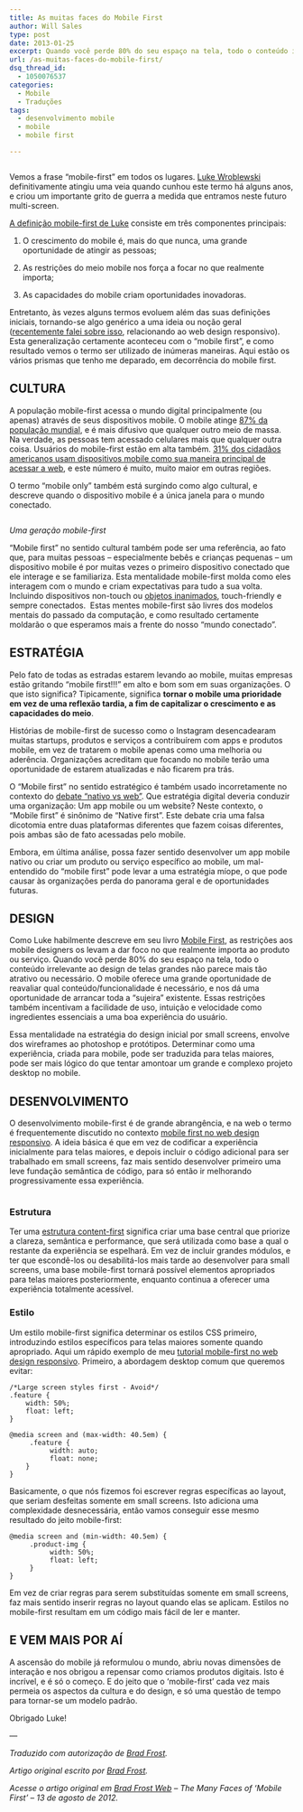 ```yaml
---
title: As muitas faces do Mobile First
author: Will Sales
type: post
date: 2013-01-25
excerpt: Quando você perde 80% do seu espaço na tela, todo o conteúdo irrelevante ao design de telas grandes não parece mais tão atrativo ou necessário.
url: /as-muitas-faces-do-mobile-first/
dsq_thread_id:
  - 1050076537
categories:
  - Mobile
  - Traduções
tags:
  - desenvolvimento mobile
  - mobile
  - mobile first

---
```

<img class="alignleft" alt="" src="http://bradfrostweb.com/uploads/2012/03/luke1-650x487.jpg" />

Vemos a frase &#8220;mobile-first&#8221; em todos os lugares. <a href="http://lukew.com/" target="_blank">Luke Wroblewski</a> definitivamente atingiu uma veia quando cunhou este termo há alguns anos, e criou um importante grito de guerra a medida que entramos neste futuro multi-screen.

<a href="http://www.lukew.com/ff/entry.asp?933" target="_blank">A definição mobile-first de Luke</a> consiste em três componentes principais:

1. O crescimento do mobile é, mais do que nunca, uma grande oportunidade de atingir as pessoas;

2. As restrições do meio mobile nos força a focar no que realmente importa;

3. As capacidades do mobile criam oportunidades inovadoras.

Entretanto, às vezes alguns termos evoluem além das suas definições iniciais, tornando-se algo genérico a uma ideia ou noção geral (<a href="http://bradfrostweb.com/blog/mobile/beyond-media-queries-anatomy-of-an-adaptive-web-design/" target="_blank">recentemente falei sobre isso</a>, relacionando ao web design responsivo). Esta generalização certamente aconteceu com o &#8220;mobile first&#8221;, e como resultado vemos o termo ser utilizado de inúmeras maneiras. Aqui estão os vários prismas que tenho me deparado, em decorrência do mobile first.

## CULTURA

A população mobile-first acessa o mundo digital principalmente (ou apenas) através de seus dispositivos mobile. O mobile atinge <a href="http://mobithinking.com/mobile-marketing-tools/latest-mobile-stats/a#subscribers" target="_blank">87% da população mundial</a>, e é mais difusivo que qualquer outro meio de massa.  Na verdade, as pessoas tem acessado celulares mais que qualquer outra coisa. Usuários do mobile-first estão em alta também. <a href="http://www.pewinternet.org/Reports/2012/Cell-Internet-Use-2012/Key-Findings/Overview.aspx" target="_blank">31% dos cidadãos americanos usam dispositivos mobile como sua maneira principal de acessar a web</a>, e este número é muito, muito maior em outras regiões.

O termo &#8220;mobile only&#8221; também está surgindo como algo cultural, e descreve quando o dispositivo mobile é a única janela para o mundo conectado.

<img class="alignleft" alt="" src="http://bradfrostweb.com/uploads/2012/03/babies-with-mobile-650x650.jpg" />

_Uma geração mobile-first_

&#8220;Mobile first&#8221; no sentido cultural também pode ser uma referência, ao fato que, para muitas pessoas – especialmente bebês e crianças pequenas – um dispositivo mobile é por muitas vezes o primeiro dispositivo conectado que ele interage e se familiariza. Esta mentalidade mobile-first molda como eles interagem com o mundo e criam expectativas para tudo a sua volta. Incluindo dispositivos non-touch ou <a href="http://www.youtube.com/watch?v=aXV-yaFmQNk" target="_blank">objetos inanimados</a>, touch-friendly e sempre conectados.  Estas mentes mobile-first são livres dos modelos mentais do passado da computação, e como resultado certamente moldarão o que esperamos mais a frente do nosso &#8220;mundo conectado&#8221;.

## ESTRATÉGIA

Pelo fato de todas as estradas estarem levando ao mobile, muitas empresas estão gritando &#8220;mobile first!!!&#8221; em alto e bom som em suas organizações. O que isto significa? Tipicamente, significa **tornar o mobile uma prioridade em vez de uma reflexão tardia, a fim de capitalizar o crescimento e as capacidades do meio**.

Histórias de mobile-first de sucesso como o Instagram desencadearam muitas startups, produtos e serviços a contribuírem com apps e produtos mobile, em vez de tratarem o mobile apenas como uma melhoria ou aderência. Organizações acreditam que focando no mobile terão uma oportunidade de estarem atualizadas e não ficarem pra trás.

O &#8220;Mobile first&#8221; no sentido estratégico é também usado incorretamente no contexto do <a href="http://bradfrostweb.com/blog/post/native-vs-web-is-total-bullshit/" target="_blank">debate &#8220;nativo vs web&#8221;</a>. Que estratégia digital deveria conduzir uma organização: Um app mobile ou um website? Neste contexto, o &#8220;Mobile first&#8221; é sinônimo de &#8220;Native first&#8221;. Este debate cria uma falsa dicotomia entre duas plataformas diferentes que fazem coisas diferentes, pois ambas são de fato acessadas pelo mobile.

Embora, em última análise, possa fazer sentido desenvolver um app mobile nativo ou criar um produto ou serviço específico ao mobile, um mal-entendido do &#8220;mobile first&#8221; pode levar a uma estratégia míope, o que pode causar às organizações perda do panorama geral e de oportunidades futuras.

## DESIGN

Como Luke habilmente descreve em seu livro <a href="http://www.abookapart.com/products/mobile-first" target="_blank">Mobile First</a>, as restrições aos mobile designers os levam a dar foco no que realmente importa ao produto ou serviço. Quando você perde 80% do seu espaço na tela, todo o conteúdo irrelevante ao design de telas grandes não parece mais tão atrativo ou necessário. O mobile oferece uma grande oportunidade de reavaliar qual conteúdo/funcionalidade é necessário, e nos dá uma oportunidade de arrancar toda a &#8220;sujeira&#8221; existente. Essas restrições também incentivam a facilidade de uso, intuição e velocidade como ingredientes essenciais a uma boa experiência do usuário.

Essa mentalidade na estratégia do design inicial por small screens, envolve dos wireframes ao photoshop e protótipos. Determinar como uma experiência, criada para mobile, pode ser traduzida para telas maiores, pode ser mais lógico do que tentar amontoar um grande e complexo projeto desktop no mobile.

## DESENVOLVIMENTO

O desenvolvimento mobile-first é de grande abrangência, e na web o termo é frequentemente discutido no contexto <a href="http://bradfrostweb.com/blog/web/mobile-first-responsive-web-design/" target="_blank">mobile first no web design responsivo</a>. A ideia básica é que em vez de codificar a experiência inicialmente para telas maiores, e depois incluir o código adicional para ser trabalhado em small screens, faz mais sentido desenvolver primeiro uma leve fundação semântica de código, para só então ir melhorando progressivamente essa experiência.

<img class="alignleft" alt="" src="http://bradfrostweb.com/uploads/2012/03/43-650x487.png" />

### Estrutura

Ter uma <a href="http://www.slideshare.net/stephenhay/structured-content-first" target="_blank">estrutura content-first</a> significa criar uma base central que priorize a clareza, semântica e performance, que será utilizada como base a qual o restante da experiência se espelhará. Em vez de incluir grandes módulos, e ter que escondê-los ou desabilitá-los mais tarde ao desenvolver para small screens, uma base mobile-first tornará possível elementos apropriados para telas maiores posteriormente, enquanto continua a oferecer uma experiência totalmente acessível.

### Estilo

Um estilo mobile-first significa determinar os estilos CSS primeiro, introduzindo estilos específicos para telas maiores somente quando apropriado. Aqui um rápido exemplo de meu <a href="http://www.html5rocks.com/en/mobile/responsivedesign/" target="_blank">tutorial mobile-first no web design responsivo</a>. Primeiro, a abordagem desktop comum que queremos evitar:

    
    /*Large screen styles first - Avoid*/
    .feature {
        width: 50%;
        float: left;
    }
    
    @media screen and (max-width: 40.5em) {
         .feature {
              width: auto;
              float: none;
        }
    }
    
    

Basicamente, o que nós fizemos foi escrever regras específicas ao layout, que seriam desfeitas somente em small screens. Isto adiciona uma complexidade desnecessária, então vamos conseguir esse mesmo resultado do jeito mobile-first:

    
    @media screen and (min-width: 40.5em) {
         .product-img {
              width: 50%;
              float: left;
         }
    }
    
    

Em vez de criar regras para serem substituídas somente em small screens, faz mais sentido inserir regras no layout quando elas se aplicam. Estilos no mobile-first resultam em um código mais fácil de ler e manter.

## E VEM MAIS POR AÍ

A ascensão do mobile já reformulou o mundo, abriu novas dimensões de interação e nos obrigou a repensar como criamos produtos digitais. Isto é incrível, e é só o começo. E do jeito que o &#8216;mobile-first&#8217; cada vez mais permeia os aspectos da cultura e do design, e só uma questão de tempo para tornar-se um modelo padrão.

Obrigado Luke!

—

_Traduzido com autorização de <a href="http://bradfrostweb.com/about/" target="_blank">Brad Frost</a>._

_Artigo original escrito por <a href="http://bradfrostweb.com/about/" target="_blank">Brad Frost</a>._

_Acesse o artigo original em <a href="http://bradfrostweb.com/blog/mobile/the-many-faces-of-mobile-first/" target="_blank">Brad Frost Web</a> – The Many Faces of ‘Mobile First’ – 13 de agosto de 2012._